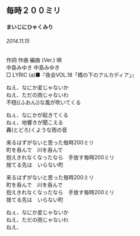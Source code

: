## 毎時２００ミリ
#### まいじにひゃくみり
###### 2014.11.15


作詞  作曲  編曲 (Ver.)   唄   
中島みゆき   中島みゆき           
□ LYRIC (a)■『夜会VOL.18「橋の下のアルカディア」』   

ねえ、なにか変じゃないか   
ねえ、ただの雨じゃないわ   
不穏((ふおん))な風が吹いてくる   
   
ねぇ、なにかが起きてくる   
ねぇ、地響きが聞こえる   
轟(とどろ)くような雨の音   
   
来るはずがないと思った毎時200ミリ   
町を呑んで　川を呑んで   
抱えきれなくなったなら　手放す毎時200ミリ   
捨てる先は　いらない町   
   
来るはずがないと思った毎時200ミリ   
町を呑んで　川を呑んで   
抱えきれなくなったなら　手放す毎時200ミリ   
捨てる先は　いらない町   
   
ねぇ、なにか変じゃないか   
ねえ、ただの雨じゃないわ   
ねえ、   